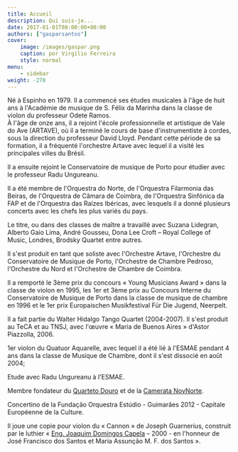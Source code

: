 ```yaml
---
title: Accueil
description: Qui suis-je...
date: 2017-01-01T08:00:00+00:00
authors: ["gasparsantos"]
cover: 
    image: /images/gaspar.png
    caption: por Virgílio Ferreira
    style: normal
menu: 
    - sidebar 
weight: -270
---
```

Né à Espinho en 1979. Il a commencé ses études musicales à l'âge de huit ans à l'Académie de musique de S. Félix da Marinha dans la classe de violon du professeur Odete Ramos.  
À l'âge de onze ans, il a rejoint l'école professionnelle et artistique de Vale do Ave (ARTAVE), où il a terminé le cours de base d'instrumentiste à cordes, sous la direction du professeur David Lloyd. Pendant cette période de sa formation, il a fréquenté l'orchestre Artave avec lequel il a visité les principales villes du Brésil.  

Il a ensuite rejoint le Conservatoire de musique de Porto pour étudier avec le professeur Radu Ungureanu.

Il a été membre de l'Orquestra do Norte, de l'Orquestra Filarmonia das Beiras, de l'Orquestra de Câmara de Coimbra, de l'Orquestra Sinfónica da FAP et de l'Orquestra das Raízes Ibéricas, avec lesquels il a donné plusieurs concerts avec les chefs les plus variés du pays.  

Le titre, ou dans des classes de maître a travaillé avec Suzana Lidegran, Alberto Gaio Lima, André Gousseu, Dona Lee Croft – Royal College of Music, Londres, Brodsky Quartet entre autres.  

Il s'est produit en tant que soliste avec l'Orchestre Artave, l'Orchestre du Conservatoire de Musique de Porto, l'Orchestre de Chambre Pedroso, l'Orchestre du Nord et l'Orchestre de Chambre de Coimbra.  

Il a remporté le 3ème prix du concours « Young Musicians Award » dans la classe de violon en 1995, les 1er et 3ème prix au Concours Interne du Conservatoire de Musique de Porto dans la classe de musique de chambre en 1996 et le 1er prix Europaischen Musikfestival Für Die Jugend, Neerpelt.  

Il a fait partie du Walter Hidalgo Tango Quartet (2004-2007). Il s'est produit au TeCA et au TNSJ, avec l'œuvre « Maria de Buenos Aires » d'Astor Piazzolla, 2006.  

1er violon du Quatuor Aquarelle, avec lequel il a été lié à l'ESMAE pendant 4 ans dans la classe de Musique de Chambre, dont il s'est dissocié en août 2004;  

Etude avec Radu Ungureanu à l'ESMAE.  

Membre fondateur du [Quarteto Douro] et de la [Camerata NovNorte].  

Concertino de la Fundação Orquestra Estúdio - Guimarães 2012 - Capitale Européenne de la Culture.  

Il joue une copie pour violon du « Cannon » de Joseph Guarnerius, construit par le luthier « [Eng. Joaquim Domingos Capela] – 2000 - en l'honneur de José Francisco dos Santos et Maria Assunção M. F. dos Santos ».


[Quarteto Douro]: https://www.quartetodouro.eu/
[Camerata NovNorte]: https://www.cameratanovnorte.eu/
[Eng. Joaquim Domingos Capela]: /o-meu-violino
[eu]: /images/gaspar.png


